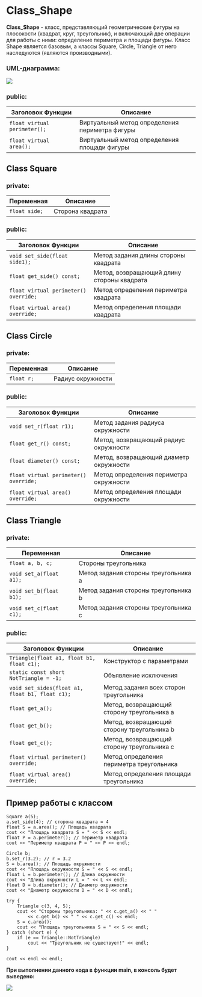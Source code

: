# Class_Shape

**Class_Shape** - класс, представляющий геометрические фигуры на плосокости (квадрат, круг, треугольник), и включающий две операции для работы с ними: определение периметра и площади фигуры.
Класс Shape является базовым, а классы Square, Circle, Triangle от него наследуются (являются производными).

### UML-диаграмма:

![](//sun9-16.userapi.com/c855132/v855132143/18510c/H6Tf6Ridexk.jpg)

### public:

Заголовок Функции  | Описание
------------- | -------------
`float virtual perimeter();` | Виртуальный метод определения периметра фигуры
`float virtual area();` | Виртуальный метод определения площади фигуры


## Class Square
### private:
Переменная  | Описание
------------- | -------------
`float side;` | Сторона квадрата

### public:
Заголовок Функции  | Описание
------------- | -------------
`void set_side(float side1);` | Метод задания длины стороны квадрата
`float get_side() const;` | Метод, возвращающий длину стороны квадрата
`float virtual perimeter() override;` | Метод определения периметра квадрата
`float virtual area() override;` | Метод определения площади квадрата

## Class Circle
### private:
Переменная  | Описание
------------- | -------------
`float r;` | Радиус окружности

### public:
Заголовок Функции  | Описание
------------- | -------------
`void set_r(float r1);` | Метод задания радиуса окружности
`float get_r() const;` | Метод, возвращающий радиус окружности
`float diameter() const;` | Метод, возвращающий диаметр окружности
`float virtual perimeter() override;` | Метод определения периметра окружности
`float virtual area() override;` | Метод определения площади окружности

## Class Triangle
### private:
Переменная  | Описание
------------- | -------------
`float a, b, c;` | Стороны треугольника
`void set_a(float a1);` | Метод задания стороны треугольника а
`void set_b(float b1);` | Метод задания стороны треугольника b
`void set_c(float c1);` | Метод задания стороны треугольника c

### public:
Заголовок Функции  | Описание
------------- | -------------
`Triangle(float a1, float b1, float c1);` | Конструктор с параметрами
`static const short NotTriangle = -1;` | Объявление исключения
`void set_sides(float a1, float b1, float c1);` | Метод задания всех сторон треугольника
`float get_a();` | Метод, возвращающий сторону треугольника а
`float get_b();` | Метод, возвращающий сторону треугольника b
`float get_c();` | Метод, возвращающий сторону треугольника c
`float virtual perimeter() override;` | Метод определения периметра треугольника
`float virtual area() override;` | Метод определения площади треугольника

## Пример работы с классом

    Square a(5);
    a.set_side(4); // сторона квадрата = 4
    float S = a.area(); // Площадь квадрата
    cout << "Площадь квадрата S = " << S << endl;
    float P = a.perimeter(); // Периметр квадрата
    cout << "Периметр квадрата P = " << P << endl;

    Circle b;
    b.set_r(3.2); // r = 3.2
    S = b.area(); // Площадь окружности
    cout << "Площадь окружности S = " << S << endl;
    float L = b.perimeter(); // Длина окружности
    cout << "Длина окружности L = " << L << endl;
    float D = b.diameter(); // Диаметр окружности
    cout << "Диаметр окружности D = " << D << endl;

    try {
        Triangle c(3, 4, 5);
        cout << "Стороны треугольника: " << c.get_a() << " "
            << c.get_b() << " " << c.get_c() << endl;
        S = c.area();
        cout << "Площадь треугольника S = " << S << endl;
    } catch (short e) {
        if (e == Triangle::NotTriangle)
            cout << "Треугольник не существует!" << endl;
    }

    cout << endl << endl;

**При выполнении данного кода в функции main, в консоль будет выведено:**

![](//sun9-2.userapi.com/c855132/v855132143/185113/mdWPcET8JGY.jpg)

